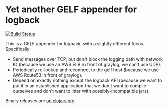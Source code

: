 # Yet another GELF appender for logback

[![Build Status](https://travis-ci.org/csm/gelfback.svg?branch=master)](https://travis-ci.org/csm/gelfback)

This is a GELF appender for logback, with a slightly different focus. Specifically:

* Send messages over TCP, but don't block the logging path with network IO (because we use an AWS ELB in front of graylog, we can't use UDP).
* Periodically re-lookup and reconnect to the gelf host (because we use AWS Route53 in front of graylog).
* Depend on exactly nothing except the logback API (because we want to put it in an established application that we don't want to compile ourselves and don't want to litter with possibly-incompatible jars).

Binary releases are [on clojars.org](https://clojars.org/org.metastatic/gelfback).